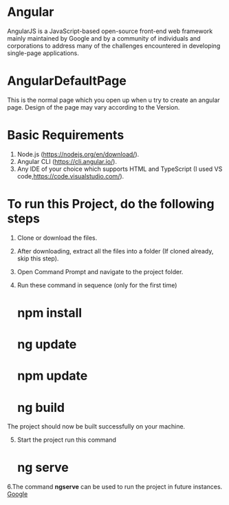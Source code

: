 # Angular 
AngularJS is a JavaScript-based open-source front-end web framework mainly maintained by Google and by a community of individuals and corporations to address many of the challenges encountered in developing single-page applications. 

# AngularDefaultPage

This is the normal page which you open up when u try to create an angular page. Design of the page may vary according to the Version.

# Basic Requirements

1. Node.js (https://nodejs.org/en/download/).
2. Angular CLI (https://cli.angular.io/).
3. Any IDE of your choice which supports HTML and TypeScript (I used VS code,https://code.visualstudio.com/).

# To run this Project, do the following steps

1. Clone or download the files.
2. After downloading, extract all the files into a folder (If cloned already, skip this step).
3. Open Command Prompt and navigate to the project folder.
4. Run these command in sequence (only for the first time)

     # npm install
     # ng update
     # npm update
     # ng build
 
 The project should now be built successfully on your machine.

5. Start the project run this command 

     # ng serve

6.The command <b>ngserve</b> can be used to run the project in future instances.
<a href="www.google.com">Google</a>

